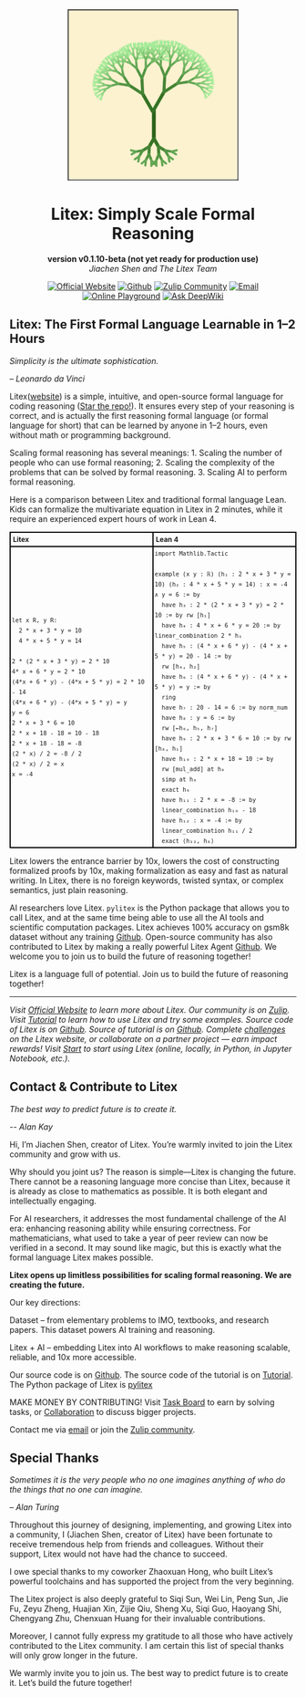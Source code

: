 <div align="center">
<img src="./logo.png" alt="The Litex Logo" width="300">
</div>

<div align="center">

# Litex: Simply Scale Formal Reasoning

**version v0.1.10-beta (not yet ready for production use)**  
*Jiachen Shen and The Litex Team*

[![Official Website](https://img.shields.io/badge/Official%20Website-blue?logo=website)](https://litexlang.com)
[![Github](https://img.shields.io/badge/Github-grey?logo=github)](https://github.com/litexlang/golitex)
[![Zulip Community](https://img.shields.io/badge/Zulip%20Community-purple?logo=zulip)](https://litex.zulipchat.com/join/c4e7foogy6paz2sghjnbujov/)
[![Email](https://img.shields.io/badge/Email-red?logo=email)](mailto:litexlang@outlook.com)
[![Online Playground](https://img.shields.io/badge/Online%20Playground-darkgreen?logo=playground)](https://litexlang.com/playground)
[![Ask DeepWiki](https://deepwiki.com/badge.svg)](https://deepwiki.com/litexlang/golitex)

</div>

## Litex: The First Formal Language Learnable in 1–2 Hours

_Simplicity is the ultimate sophistication._

_– Leonardo da Vinci_

Litex([website](https://litexlang.com)) is a simple, intuitive, and open-source formal language for coding reasoning ([Star the repo!](https://github.com/litexlang/golitex)). It ensures every step of your reasoning is correct, and is actually the first reasoning formal language (or formal language for short) that can be learned by anyone in 1–2 hours, even without math or programming background.

Scaling formal reasoning has several meanings: 1. Scaling the number of people who can use formal reasoning; 2. Scaling the complexity of the problems that can be solved by formal reasoning. 3. Scaling AI to perform formal reasoning.

Here is a comparison between Litex and traditional formal language Lean. Kids can formalize the multivariate equation in Litex in 2 minutes, while it require an experienced expert hours of work in Lean 4.

<table style="border-collapse: collapse; width: 100%; font-size: 12px">
  <tr>
    <th style="border: 2px solid black; padding: 4px; text-align: left; width: 50%;">Litex</th>
    <th style="border: 2px solid black; padding: 4px; text-align: left; width: 50%;">Lean 4</th>
  </tr>
  <tr>
    <td style="border: 2px solid black; padding: 2px; line-height: 1.5">
      <code>let x R, y R:</code><br>
      <code>&nbsp;&nbsp;2 * x + 3 * y = 10</code><br>
      <code>&nbsp;&nbsp;4 * x + 5 * y = 14</code><br><br>
      <code>2 * (2 * x + 3 * y) = 2 * 10</code><br>
      <code>4* x + 6 * y = 2 * 10</code><br>
      <code>(4*x + 6 * y) - (4*x + 5 * y) = 2 * 10 - 14</code><br>
      <code>(4*x + 6 * y) - (4*x + 5 * y) = y</code><br>
      <code>y = 6</code><br>
      <code>2 * x + 3 * 6 = 10</code><br>
      <code>2 * x + 18 - 18 = 10 - 18</code><br>
      <code>2 * x + 18 - 18 = -8</code><br>
      <code>(2 * x) / 2 = -8 / 2</code><br>
      <code>(2 * x) / 2 = x</code><br>
      <code>x = -4</code>
    </td>
    <td style="border: 2px solid black; padding: 2px; line-height: 1.5">
      <code>import Mathlib.Tactic</code><br><br>
      <code>example (x y : ℝ) (h₁ : 2 * x + 3 * y = 10) (h₂ : 4 * x + 5 * y = 14) : x = -4 ∧ y = 6 := by</code><br>
      <code>&nbsp;&nbsp;have h₃ : 2 * (2 * x + 3 * y) = 2 * 10 := by rw [h₁]</code><br>
      <code>&nbsp;&nbsp;have h₄ : 4 * x + 6 * y = 20 := by linear_combination 2 * h₁</code><br>
      <code>&nbsp;&nbsp;have h₅ : (4 * x + 6 * y) - (4 * x + 5 * y) = 20 - 14 := by</code><br>
      <code>&nbsp;&nbsp;rw [h₄, h₂]</code><br>
      <code>&nbsp;&nbsp;have h₆ : (4 * x + 6 * y) - (4 * x + 5 * y) = y := by</code><br>
      <code>&nbsp;&nbsp;ring</code><br>
      <code>&nbsp;&nbsp;have h₇ : 20 - 14 = 6 := by norm_num</code><br>
      <code>&nbsp;&nbsp;have h₈ : y = 6 := by</code><br>
      <code>&nbsp;&nbsp;rw [←h₆, h₅, h₇]</code><br>
      <code>&nbsp;&nbsp;have h₉ : 2 * x + 3 * 6 = 10 := by rw [h₈, h₁]</code><br>
      <code>&nbsp;&nbsp;have h₁₀ : 2 * x + 18 = 10 := by</code><br>
      <code>&nbsp;&nbsp;rw [mul_add] at h₉</code><br>
      <code>&nbsp;&nbsp;simp at h₉</code><br>
      <code>&nbsp;&nbsp;exact h₉</code><br>
      <code>&nbsp;&nbsp;have h₁₁ : 2 * x = -8 := by</code><br>
      <code>&nbsp;&nbsp;linear_combination h₁₀ - 18</code><br>
      <code>&nbsp;&nbsp;have h₁₂ : x = -4 := by</code><br>
      <code>&nbsp;&nbsp;linear_combination h₁₁ / 2</code><br>
      <code>&nbsp;&nbsp;exact ⟨h₁₂, h₈⟩</code>
    </td>
  </tr>
</table>

Litex lowers the entrance barrier by 10x, lowers the cost of constructing formalized proofs by 10x, making formalization as easy and fast as natural writing. In Litex, there is no foreign keywords, twisted syntax, or complex semantics, just plain reasoning.

AI researchers love Litex. `pylitex` is the Python package that allows you to call Litex, and at the same time being able to use all the AI tools and scientific computation packages. Litex achieves 100% accuracy on gsm8k dataset without any training [Github](https://github.com/litexlang/litex-gsm8k-killer). Open-source community has also contributed to Litex by making a really powerful Litex Agent [Github](https://github.com/Zecyel/litex-stdlib-gen). We welcome you to join us to build the future of reasoning together!

Litex is a language full of potential. Join us to build the future of reasoning together!

---

*Visit [Official Website](https://litexlang.com/) to learn more about Litex. Our community is on [Zulip](https://litex.zulipchat.com/join/c4e7foogy6paz2sghjnbujov/). Visit [Tutorial](https://litexlang.com/doc/Tutorial/Introduction) to learn how to use Litex and try some examples. Source code of Litex is on [Github](https://github.com/litexlang/golitex). Source of tutorial is on [Github](https://github.com/litexlang/litex-tutorial). Complete [challenges](https://litexlang.com/collaboration) on the Litex website, or collaborate on a partner project — earn impact rewards! Visit [Start](https://litexlang.com/doc/Start) to start using Litex (online, locally, in Python, in Jupyter Notebook, etc.).*

## Contact & Contribute to Litex

_The best way to predict future is to create it._

_-- Alan Kay_

Hi, I’m Jiachen Shen, creator of Litex. You’re warmly invited to join the Litex community and grow with us. 

Why should you joint us? The reason is simple—Litex is changing the future. There cannot be a reasoning language more concise than Litex, because it is already as close to mathematics as possible. It is both elegant and intellectually engaging. 

For AI researchers, it addresses the most fundamental challenge of the AI era: enhancing reasoning ability while ensuring correctness. For mathematicians, what used to take a year of peer review can now be verified in a second. It may sound like magic, but this is exactly what the formal language Litex makes possible. 

**Litex opens up limitless possibilities for scaling formal reasoning. We are creating the future.**

Our key directions:

Dataset – from elementary problems to IMO, textbooks, and research papers. This dataset powers AI training and reasoning.

Litex + AI – embedding Litex into AI workflows to make reasoning scalable, reliable, and 10x more accessible.

Our source code is on [Github](https://github.com/litexlang/golitex). The source code of the tutorial is on [Tutorial](https://github.com/litexlang/litex-tutorial). The Python package of Litex is [pylitex](https://github.com/litexlang/pylitex)

MAKE MONEY BY CONTRIBUTING! Visit [Task Board](https://litexlang.com/task-board) to earn by solving tasks, or [Collaboration](https://litexlang.com/collaboration) to discuss bigger projects.

Contact me via [email](mailto:litexlang@outlook.com) or join the [Zulip community](https://litex.zulipchat.com/join/c4e7foogy6paz2sghjnbujov/).

## Special Thanks

_Sometimes it is the very people who no one imagines anything of who do the things that no one can imagine._

_– Alan Turing_

Throughout this journey of designing, implementing, and growing Litex into a community, I (Jiachen Shen, creator of Litex) have been fortunate to receive tremendous help from friends and colleagues. Without their support, Litex would not have had the chance to succeed.

I owe special thanks to my coworker Zhaoxuan Hong, who built Litex’s powerful toolchains and has supported the project from the very beginning. 

The Litex project is also deeply grateful to Siqi Sun, Wei Lin, Peng Sun, Jie Fu, Zeyu Zheng, Huajian Xin, Zijie Qiu, Sheng Xu, Siqi Guo, Haoyang Shi, Chengyang Zhu, Chenxuan Huang for their invaluable contributions.

Moreover, I cannot fully express my gratitude to all those who have actively contributed to the Litex community. I am certain this list of special thanks will only grow longer in the future.

We warmly invite you to join us. The best way to predict future is to create it. Let’s build the future together!